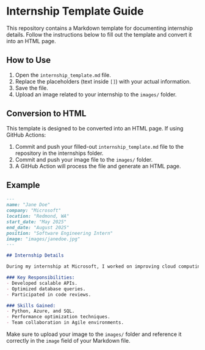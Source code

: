 # Internship Template Guide

This repository contains a Markdown template for documenting internship details. Follow the instructions below to fill out the template and convert it into an HTML page.

## How to Use

1. Open the `internship_template.md` file.
2. Replace the placeholders (text inside `[]`) with your actual information.
3. Save the file.
4. Upload an image related to your internship to the `images/` folder.

## Conversion to HTML

This template is designed to be converted into an HTML page. If using GitHub Actions:

1. Commit and push your filled-out `internship_template.md` file to the repository in the internships folder.
2. Commit and push your image file to the `images/` folder.
3. A GitHub Action will process the file and generate an HTML page.

## Example

```md
---
name: "Jane Doe"
company: "Microsoft"
location: "Redmond, WA"
start_date: "May 2025"
end_date: "August 2025"
position: "Software Engineering Intern"
image: "images/janedoe.jpg"
---

## Internship Details

During my internship at Microsoft, I worked on improving cloud computing performance.

### Key Responsibilities:
- Developed scalable APIs.
- Optimized database queries.
- Participated in code reviews.

### Skills Gained:
- Python, Azure, and SQL.
- Performance optimization techniques.
- Team collaboration in Agile environments.
```

Make sure to upload your image to the `images/` folder and reference it correctly in the `image` field of your Markdown file.